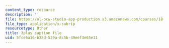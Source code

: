 ```yaml
---
content_type: resource
description: ''
file: https://ol-ocw-studio-app-production.s3.amazonaws.com/courses/18-06sc-linear-algebra-fall-2011/5fce6a16b28d529a8c5b49eef3e65e11_MsIvs_6vC38.vtt
file_type: application/x-subrip
resourcetype: Other
title: 3play caption file
uid: 5fce6a16-b28d-529a-8c5b-49eef3e65e11
---
```

